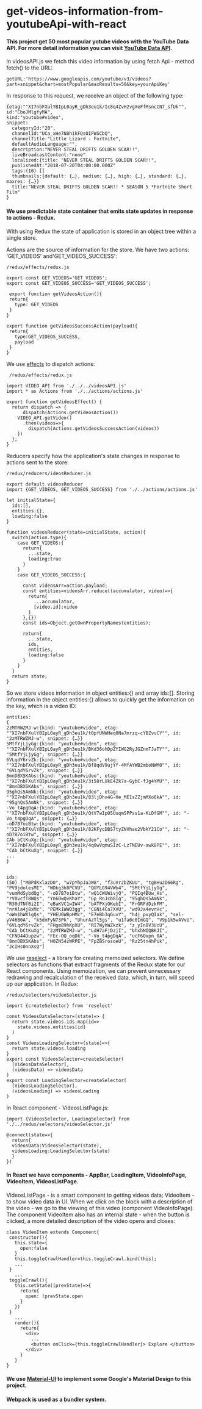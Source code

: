 # get-videos-information-from-youtubeApi-with-react

#### This project get 50 most popular yotube videos with the YouTube Data API. For more detail information you can visit [YouTube Data API](https://developers.google.com/youtube/v3/).

In videosAPI.js we fetch this video information by using fetch Api - method fetch() to the URL:
```
getURL:'https://www.googleapis.com/youtube/v3/videos?part=snippet&chart=mostPopular&maxResults=50&key=yourApiKey'
```
In response to this request, we receive an object of the following type:
```
{etag:""XI7nbFXulYBIpL0ayR_gDh3eu1k/Ic8q4ZvH2vgXeFfMsncCN7_sfUk"",
id:"CboJMlgfyMA",
kind:"youtube#video",
snippet:
  categoryId:"20",
  channelId:"UCa_xHe7N8h1kFQsOIFWSCbQ",
  channelTitle:"Little Lizard - Fortnite",
  defaultAudioLanguage:"",
  description:"NEVER STEAL DRIFTS GOLDEN SCAR!!",
  liveBroadcastContent:"none"
  localized:{title: "NEVER STEAL DRIFTS GOLDEN SCAR!!",
  publishedAt:"2018-07-20T04:00:00.000Z"
  tags:(10) []
  thumbnails:{default: {…}, medium: {…}, high: {…}, standard: {…}, maxres: {…}}
  title:"NEVER STEAL DRIFTS GOLDEN SCAR!! * SEASON 5 *Fortnite Short Film"
}
```
 #### We use predictable state container that emits state updates in response to actions - Redux. 
 With using Redux the state of application is stored in an object tree within a single store.
 
 Actions are the source of information for the store. We have two actions: 'GET_VIDEOS' and'GET_VIDEOS_SUCCESS':
 ```
 /redux/effects/redux.js
 
 export const GET_VIDEOS='GET_VIDEOS';
 export const GET_VIDEOS_SUCCESS='GET_VIDEOS_SUCCESS';

  export function getVideosAction(){
  return{
    type: GET_VIDEOS
  }
}

export function getVideosSuccessAction(payload){
  return{
    type:GET_VIDEOS_SUCCESS,
    payload
  }
}
```
 We use [effects](https://github.com/redux-effects/redux-effects) to dispatch actions:
```
 /redux/effects/redux.js

import VIDEO_API from './../../videosAPI.js'
import * as Actions from './../actions/actions.js'

export function getVideosEffect() {
  return dispatch => {
      dispatch(Actions.getVideosAction())
    VIDEO_API.getVideo()
      .then(videos=>{      
        dispatch(Actions.getVideosSuccessAction(videos))
    })
  };
}
 ```
 
Reducers specify how the application's state changes in response to actions sent to the store:
```
/redux/reducers/ideosReducer.js

export default videosReducer
import {GET_VIDEOS, GET_VIDEOS_SUCCESS} from './../actions/actions.js'

let initialState={
  ids:[],
  entities:{},
  loading:false
}

function videosReducer(state=initialState, action){
  switch(action.type){
    case GET_VIDEOS:{
      return{
        ...state,
        loading:true
      }
    }
    case GET_VIDEOS_SUCCESS:{

      const videosArr=action.payload;
      const entities=videosArr.reduce((accumulator, video)=>{
        return{
          ...accumulator,
          [video.id]:video
        }   
      },{})
      const ids=Object.getOwnPropertyNames(entities); 
      
      return{
        ...state,
        ids,
        entities,
        loading:false
      }
    }  
  }
  return state;
}
```
So we store videos information in object entities:{} and array ids:[]. Storing information in the object entities:{} allows to quickly get the information on the key, which is a video ID:
```
entities:
{
2zMTRWZMJ-w:{kind: "youtube#video", etag: ""XI7nbFXulYBIpL0ayR_gDh3eu1k/t0pfUNWHeq0Na7mrzq-cYBZvvCY"", id: "2zMTRWZMJ-w", snippet: {…}}
5MtfYjLjyGg:{kind: "youtube#video", etag: ""XI7nbFXulYBIpL0ayR_gDh3eu1k/BKd36ohDpZYIWG2RyJGZnmTJaTY"", id: "5MtfYjLjyGg", snippet: {…}}
6VLqdY6rvZk:{kind: "youtube#video", etag: ""XI7nbFXulYBIpL0ayR_gDh3eu1k/Bf8qdV9ujYf-4MfAYWB2mboNWM0"", id: "6VLqdY6rvZk", snippet: {…}}
8mnDBXSKAbs:{kind: "youtube#video", etag: ""XI7nbFXulYBIpL0ayR_gDh3eu1k/3i58rLUkE4Zk7a-GybC-fJg4YMU"", id: "8mnDBXSKAbs", snippet: {…}}
95ghQs5AmNk:{kind: "youtube#video", etag: ""XI7nbFXulYBIpL0ayR_gDh3eu1k/83ljDhx4G-He_MEIsZZjmMXo0kA"", id: "95ghQs5AmNk", snippet: {…}}
-Vo_t4pgDqA:{kind: "youtube#video", etag: ""XI7nbFXulYBIpL0ayR_gDh3eu1k/QtV7wIpO5UuqmSPPss1a-KiDfGM"", id: "-Vo_t4pgDqA", snippet: {…}}
-oD7B7oiBtw:{kind: "youtube#video", etag: ""XI7nbFXulYBIpL0ayR_gDh3eu1k/82KFycDBS7tyZNVhae2VbkY21Co"", id: "-oD7B7oiBtw", snippet: {…}}
CAb_bCtKuXg:{kind: "youtube#video", etag: ""XI7nbFXulYBIpL0ayR_gDh3eu1k/4q0wVqmuSIzC-LzTNEUv-awk8PE"", id: "CAb_bCtKuXg", snippet: {…}}
...
}


ids:
(50) ["MBPdKxlazD0", "w7pYhpJaJW8", "f3uVr2bZKUU", "tgBHu2D66Rg", "PV9jdolesMI", "WDkg3h8PCVU", "QUYLG94VWb4", "5MtfYjLjyGg", "vumMdSybdQg", "-oD7B7oiBtw", "wQ1CWUWivjQ", "PQIq4BUw_Hs", "rV0vcfT8WQs", "Yn60wQvKhaY", "Gp_RnJcb8Ig", "95ghQs5AmNk", "R30dTNfBi2I", "eBaKVC1wIW4", "bATPXjOKebI", "FrGRFdDzkFM", "nrAla4j8xMc", "PEMk1WWO3gg", "CGNi4Ca7XVU", "wd9Ja4evrHc", "oWm1hWXlgQs", "YHEU6WBpHMc", "E7eBb3qGuvY", "h4j_pxyQIak", "sel-yV46B0A", "k5dxFyN73Pk", "UhurAzTl5gs", "u1fa0c0ImGQ", "V9p1k5wAVvU", "6VLqdY6rvZk", "FHgm89hKpXU", "RI7WyhWZkzk", "z_yIn8V3UcU", "CAb_bCtKuXg", "2zMTRWZMJ-w", "LdH7aFjDzjI", "bhxhNIQBKJI", "CFND44Dupzw", "FEc-OQ_oqDk", "-Vo_t4pgDqA", "ucF6Qxpn_0A", "8mnDBXSKAbs", "H0ZN54zWRPE", "FpZBSrosoeU", "Rz25tn4hPik", "JcIHs0nnXsQ"]
```


We use [reselect](https://www.npmjs.com/package/reselect) - a library for creating memoized selectors. We define selectors as functions that extract fragments of the Redux state for our React components. Using memoization, we can prevent unnecessary redrawing and recalculation of the received data, which, in turn, will speed up our application.
In Redux:
```
/redux/selectors/videoSelector.js

import {createSelector} from 'reselect'

const VideosDataSelector=(state)=> {
  return state.videos.ids.map(id=>
    state.videos.entities[id]
  )
}
const VideosLoadingSelector=(state)=>{
  return state.videos.loading
}
export const VideosSelector=createSelector(
  [VideosDataSelector],
  (videosData) => videosData
)
export const LoadingSelector=createSelector(
  [VideosLoadingSelector],
  (videosLoading) => videosLoading
)
```
In React component - VideosListPage.js:
```
import {VideosSelector, LoadingSelector} from './../redux/selectors/videoSelector.js'

@connect(state=>{
  return{
  videosData:VideosSelector(state),
  videosLoading:LoadingSelector(state)
  }
})
```
#### In React we have components - AppBar, LoadingItem, VideoInfoPage, VideoItem, VideosListPage.
VideosListPage - is a smart component to getting videos data;
VideoItem - to show video data in UI. When we click on the block with a description of the video - we go to the viewing of this video (component VideoInfoPage). The component VideoItem also has an internal state - when the button is clicked, a more detailed description of the video opens and closes:
 ```
 class VideoItem extends Component{
  constructor(){
    this.state={
      open:false
    }
    this.toggleCrawlHandler=this.toggleCrawl.bind(this);
    ...
  }
    ...
  toggleCrawl(){
    this.setState((prevState)=>{
      return{
        open: !prevState.open
      }
    })
  }
    ...
    render(){
      return{
        <div>
          ...
          <button onClick={this.toggleCrawlHandler}> Explore </button>
        </div>
      }
    }
 }
  ```
  #### We use [Material-UI](https://material-ui.com/) to implement some Google's Material Design to this project.
  #### Webpack is used as a bundler system. 
